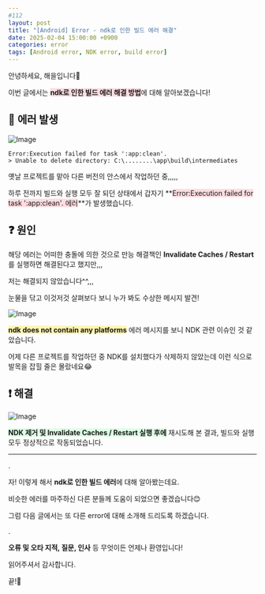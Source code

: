 ```yaml
---
#112
layout: post
title: "[Android] Error - ndk로 인한 빌드 에러 해결"
date: 2025-02-04 15:00:00 +0900
categories: error
tags: [Android error, NDK error, build error]
---
```


안녕하세요, 해을입니다🦖

이번 글에서는 <span style="background-color:#ffdce0">**ndk로 인한 빌드 에러 해결 방법**</span>에 대해 알아보겠습니다!

## 🚨 에러 발생

![Image](https://github.com/user-attachments/assets/eaa4f5b5-1fd4-4fda-b84b-25e5fdb66f1f)

```
Error:Execution failed for task ':app:clean'.
> Unable to delete directory: C:\........\app\build\intermediates
```

옛날 프로젝트를 맡아 다른 버전의 안스에서 작업하던 중,,,,,

하루 전까지 빌드와 실행 모두 잘 되던 상태에서 갑자기 **<span style="background-color:#ffdce0">Error:Execution failed for task ':app:clean'. 에러</span>**가 발생했습니다.

## ❓ 원인

해당 에러는 어떠한 충돌에 의한 것으로 만능 해결책인 **Invalidate Caches / Restart**를 실행하면 해결된다고 했지만,,,

저는 해결되지 않았습니다^^,,,

눈물을 닦고 이것저것 살펴보다 보니 누가 봐도 수상한 메시지 발견!

![Image](https://github.com/user-attachments/assets/25d43857-0bd8-4462-8a23-9ae48a065b30)

**<span style="background-color:#fff5b1">ndk does not contain any platforms</span>** 에러 메시지를 보니 NDK 관련 이슈인 것 같았습니다.

어제 다른 프로젝트를 작업하던 중 NDK를 설치했다가 삭제하지 않았는데 이런 식으로 발목을 잡힐 줄은 몰랐네요😂

## ❗ 해결

![Image](https://github.com/user-attachments/assets/d2a6d17a-606d-4a81-af58-8626dd73b4d3)

**<span style="background-color:#dcffe4">NDK 제거 및 Invalidate Caches / Restart 실행 후에</span>** 재시도해 본 결과, 빌드와 실행 모두 정상적으로 작동되었습니다.

---

.

자! 이렇게 해서 **ndk로 인한 빌드 에러**에 대해 알아봤는데요.

비슷한 에러를 마주하신 다른 분들께 도움이 되었으면 좋겠습니다😊

그럼 다음 글에서는 또 다른 error에 대해 소개해 드리도록 하겠습니다.

.

**오류 및 오타 지적, 질문, 인사** 등 무엇이든 언제나 환영입니다!

읽어주셔서 감사합니다.

끝!🦕
